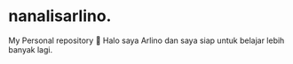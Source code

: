 # nanalisarlino.
My Personal repository
🤩 Halo saya Arlino dan saya siap untuk belajar lebih banyak lagi.
